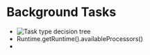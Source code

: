 # Background Tasks

* ![Task type decision tree](/android/android-development-v2/resources/task-category-tree.png)
* Runtime.getRuntime().availableProcessors()
* 